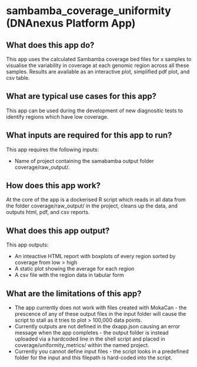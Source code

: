 # sambamba_coverage_uniformity (DNAnexus Platform App)

## What does this app do?
This app uses the calculated Sambamba coverage bed files for x samples to visualise the variability in coverage at each genomic region across all these samples.  Results are available as an interactive plot, simplified pdf plot, and csv table.

## What are typical use cases for this app?

This app can be used during the development of new diagnositic tests to identify regions which have low coverage.

## What inputs are required for this app to run?
This app requires the following inputs:
 - Name of project containing the samabamba output folder coverage/raw_output/. 

## How does this app work?
At the core of the app is a dockerised R script which reads in all data from the folder coverage/raw_output/ in the project, cleans up the data, and outputs html, pdf, and csv reports.

## What does this app output?

This app outputs:
 - An inteactive HTML report with boxplots of every region sorted by coverage from low > high
 - A static plot showing the average for each region
 - A csv file with the region data in tabular form

## What are the limitations of this app?

 - The app currently does not work with files created with MokaCan - the prescence of any of these output files in the input folder will cause the script to stall as it tries to plot > 100,000 data points.
 - Currently outputs are not defined in the dxapp.json causing an error message when the app completes - the output folder is instead uploaded via a hardcoded line in the shell script and placed in coverage/uniformity_metrics/ within the named project.
 - Currently you cannot define input files - the script looks in a predefined folder for the input and this filepath is hard-coded into the script.

